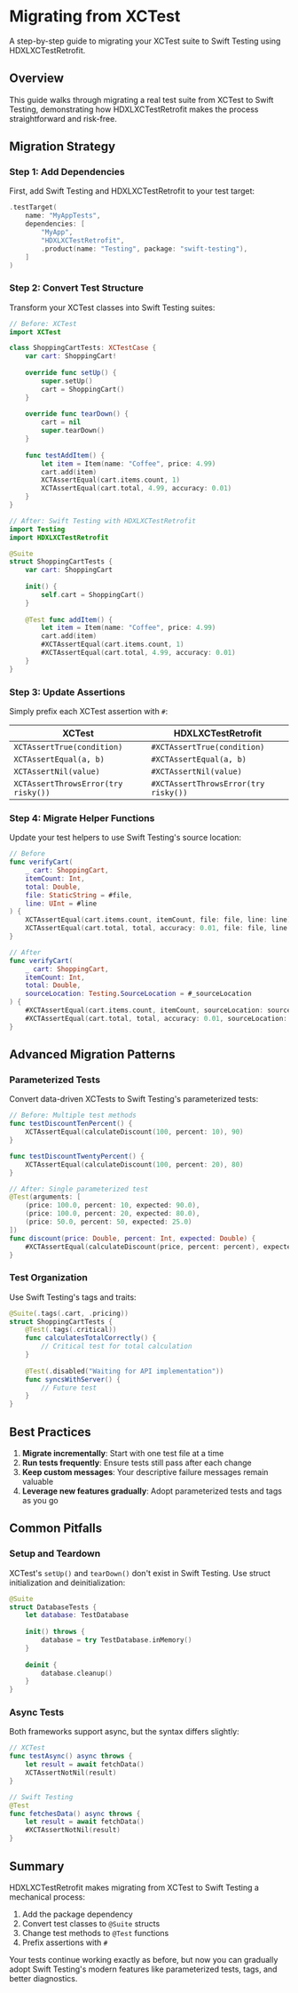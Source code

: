 # Migrating from XCTest

A step-by-step guide to migrating your XCTest suite to Swift Testing using HDXLXCTestRetrofit.

## Overview

This guide walks through migrating a real test suite from XCTest to Swift Testing, demonstrating how HDXLXCTestRetrofit makes the process straightforward and risk-free.

## Migration Strategy

### Step 1: Add Dependencies

First, add Swift Testing and HDXLXCTestRetrofit to your test target:

```swift
.testTarget(
    name: "MyAppTests",
    dependencies: [
        "MyApp",
        "HDXLXCTestRetrofit",
        .product(name: "Testing", package: "swift-testing"),
    ]
)
```

### Step 2: Convert Test Structure

Transform your XCTest classes into Swift Testing suites:

```swift
// Before: XCTest
import XCTest

class ShoppingCartTests: XCTestCase {
    var cart: ShoppingCart!
    
    override func setUp() {
        super.setUp()
        cart = ShoppingCart()
    }
    
    override func tearDown() {
        cart = nil
        super.tearDown()
    }
    
    func testAddItem() {
        let item = Item(name: "Coffee", price: 4.99)
        cart.add(item)
        XCTAssertEqual(cart.items.count, 1)
        XCTAssertEqual(cart.total, 4.99, accuracy: 0.01)
    }
}
```

```swift
// After: Swift Testing with HDXLXCTestRetrofit
import Testing
import HDXLXCTestRetrofit

@Suite
struct ShoppingCartTests {
    var cart: ShoppingCart
    
    init() {
        self.cart = ShoppingCart()
    }
    
    @Test func addItem() {
        let item = Item(name: "Coffee", price: 4.99)
        cart.add(item)
        #XCTAssertEqual(cart.items.count, 1)
        #XCTAssertEqual(cart.total, 4.99, accuracy: 0.01)
    }
}
```

### Step 3: Update Assertions

Simply prefix each XCTest assertion with `#`:

| XCTest | HDXLXCTestRetrofit |
|--------|-------------------|
| `XCTAssertTrue(condition)` | `#XCTAssertTrue(condition)` |
| `XCTAssertEqual(a, b)` | `#XCTAssertEqual(a, b)` |
| `XCTAssertNil(value)` | `#XCTAssertNil(value)` |
| `XCTAssertThrowsError(try risky())` | `#XCTAssertThrowsError(try risky())` |

### Step 4: Migrate Helper Functions

Update your test helpers to use Swift Testing's source location:

```swift
// Before
func verifyCart(
    _ cart: ShoppingCart,
    itemCount: Int,
    total: Double,
    file: StaticString = #file,
    line: UInt = #line
) {
    XCTAssertEqual(cart.items.count, itemCount, file: file, line: line)
    XCTAssertEqual(cart.total, total, accuracy: 0.01, file: file, line: line)
}

// After
func verifyCart(
    _ cart: ShoppingCart,
    itemCount: Int,
    total: Double,
    sourceLocation: Testing.SourceLocation = #_sourceLocation
) {
    #XCTAssertEqual(cart.items.count, itemCount, sourceLocation: sourceLocation)
    #XCTAssertEqual(cart.total, total, accuracy: 0.01, sourceLocation: sourceLocation)
}
```

## Advanced Migration Patterns

### Parameterized Tests

Convert data-driven XCTests to Swift Testing's parameterized tests:

```swift
// Before: Multiple test methods
func testDiscountTenPercent() {
    XCTAssertEqual(calculateDiscount(100, percent: 10), 90)
}

func testDiscountTwentyPercent() {
    XCTAssertEqual(calculateDiscount(100, percent: 20), 80)
}

// After: Single parameterized test
@Test(arguments: [
    (price: 100.0, percent: 10, expected: 90.0),
    (price: 100.0, percent: 20, expected: 80.0),
    (price: 50.0, percent: 50, expected: 25.0)
])
func discount(price: Double, percent: Int, expected: Double) {
    #XCTAssertEqual(calculateDiscount(price, percent: percent), expected)
}
```

### Test Organization

Use Swift Testing's tags and traits:

```swift
@Suite(.tags(.cart, .pricing))
struct ShoppingCartTests {
    @Test(.tags(.critical))
    func calculatesTotalCorrectly() {
        // Critical test for total calculation
    }
    
    @Test(.disabled("Waiting for API implementation"))
    func syncsWithServer() {
        // Future test
    }
}
```

## Best Practices

1. **Migrate incrementally**: Start with one test file at a time
2. **Run tests frequently**: Ensure tests still pass after each change
3. **Keep custom messages**: Your descriptive failure messages remain valuable
4. **Leverage new features gradually**: Adopt parameterized tests and tags as you go

## Common Pitfalls

### Setup and Teardown

XCTest's `setUp()` and `tearDown()` don't exist in Swift Testing. Use struct initialization and deinitialization:

```swift
@Suite
struct DatabaseTests {
    let database: TestDatabase
    
    init() throws {
        database = try TestDatabase.inMemory()
    }
    
    deinit {
        database.cleanup()
    }
}
```

### Async Tests

Both frameworks support async, but the syntax differs slightly:

```swift
// XCTest
func testAsync() async throws {
    let result = await fetchData()
    XCTAssertNotNil(result)
}

// Swift Testing
@Test
func fetchesData() async throws {
    let result = await fetchData()
    #XCTAssertNotNil(result)
}
```

## Summary

HDXLXCTestRetrofit makes migrating from XCTest to Swift Testing a mechanical process:

1. Add the package dependency
2. Convert test classes to `@Suite` structs
3. Change test methods to `@Test` functions
4. Prefix assertions with `#`

Your tests continue working exactly as before, but now you can gradually adopt Swift Testing's modern features like parameterized tests, tags, and better diagnostics.